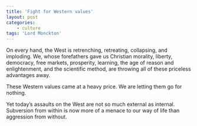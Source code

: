 ```yaml
---
title: 'Fight for Western values'
layout: post
categories:
    - culture
tags: 'Lord Monckton'
---
```


On every hand, the West is retrenching, retreating, collapsing, and imploding. We, whose forefathers gave us Christian morality, liberty, democracy, free markets, prosperity, learning, the age of reason and enlightenment, and the scientific method, are throwing all of these priceless advantages away.  
   
These Western values came at a heavy price. We are letting them go for nothing.

Yet today’s assaults on the West are not so much external as internal. Subversion from within is now more of a menace to our way of life than aggression from without.